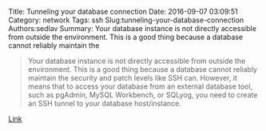 Title: Tunneling your database connection
Date: 2016-09-07 03:09:51
Category: network
Tags: ssh
Slug:tunneling-your-database-connection
Authors:sedlav
Summary: Your database instance is not directly accessible from outside the environment. This is a good thing because a database cannot reliably maintain the

> Your database instance is not directly accessible from outside the environment. This is a good thing because a database cannot reliably maintain the security and patch levels like SSH can. However, it means that to access your database from an external database tool, such as pgAdmin, MySQL Workbench, or SQLyog, you need to create an SSH tunnel to your database host/instance.

[Link](https://support.cloud.engineyard.com/hc/en-us/articles/205408088-Access-Your-Database-Remotely-Through-an-SSH-Tunnel)
